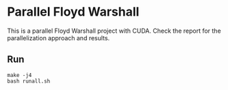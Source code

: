 # Parallel Floyd Warshall

This is a parallel Floyd Warshall project with CUDA. Check the report for the parallelization approach and results.

## Run

```
make -j4
bash runall.sh
```
